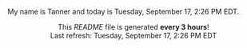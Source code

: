 My name is Tanner and today is Tuesday, September 17, 2:26 PM EDT.

<p align="center">This <i>README</i> file is generated <b>every 3 hours</b>!</br>Last refresh: Tuesday, September 17, 2:26 PM EDT<br /></p>
